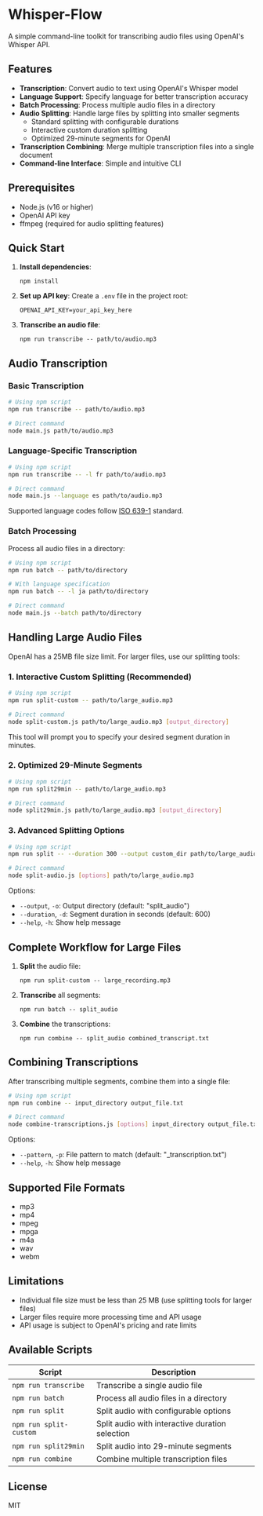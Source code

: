 # Whisper-Flow

A simple command-line toolkit for transcribing audio files using OpenAI's Whisper API.

## Features

- **Transcription**: Convert audio to text using OpenAI's Whisper model
- **Language Support**: Specify language for better transcription accuracy
- **Batch Processing**: Process multiple audio files in a directory
- **Audio Splitting**: Handle large files by splitting into smaller segments
  - Standard splitting with configurable durations
  - Interactive custom duration splitting
  - Optimized 29-minute segments for OpenAI
- **Transcription Combining**: Merge multiple transcription files into a single document
- **Command-line Interface**: Simple and intuitive CLI

## Prerequisites

- Node.js (v16 or higher)
- OpenAI API key
- ffmpeg (required for audio splitting features)

## Quick Start

1. **Install dependencies**:
   ```
   npm install
   ```

2. **Set up API key**:
   Create a `.env` file in the project root:
   ```
   OPENAI_API_KEY=your_api_key_here
   ```

3. **Transcribe an audio file**:
   ```
   npm run transcribe -- path/to/audio.mp3
   ```

## Audio Transcription

### Basic Transcription

```bash
# Using npm script
npm run transcribe -- path/to/audio.mp3

# Direct command
node main.js path/to/audio.mp3
```

### Language-Specific Transcription

```bash
# Using npm script
npm run transcribe -- -l fr path/to/audio.mp3

# Direct command
node main.js --language es path/to/audio.mp3
```

Supported language codes follow [ISO 639-1](https://en.wikipedia.org/wiki/List_of_ISO_639-1_codes) standard.

### Batch Processing

Process all audio files in a directory:

```bash
# Using npm script
npm run batch -- path/to/directory

# With language specification
npm run batch -- -l ja path/to/directory

# Direct command
node main.js --batch path/to/directory
```

## Handling Large Audio Files

OpenAI has a 25MB file size limit. For larger files, use our splitting tools:

### 1. Interactive Custom Splitting (Recommended)

```bash
# Using npm script
npm run split-custom -- path/to/large_audio.mp3

# Direct command
node split-custom.js path/to/large_audio.mp3 [output_directory]
```

This tool will prompt you to specify your desired segment duration in minutes.

### 2. Optimized 29-Minute Segments

```bash
# Using npm script
npm run split29min -- path/to/large_audio.mp3

# Direct command
node split29min.js path/to/large_audio.mp3 [output_directory]
```

### 3. Advanced Splitting Options

```bash
# Using npm script
npm run split -- --duration 300 --output custom_dir path/to/large_audio.mp3

# Direct command
node split-audio.js [options] path/to/large_audio.mp3
```

Options:
- `--output`, `-o`: Output directory (default: "split_audio")
- `--duration`, `-d`: Segment duration in seconds (default: 600)
- `--help`, `-h`: Show help message

## Complete Workflow for Large Files

1. **Split** the audio file:
   ```
   npm run split-custom -- large_recording.mp3
   ```

2. **Transcribe** all segments:
   ```
   npm run batch -- split_audio
   ```

3. **Combine** the transcriptions:
   ```
   npm run combine -- split_audio combined_transcript.txt
   ```

## Combining Transcriptions

After transcribing multiple segments, combine them into a single file:

```bash
# Using npm script
npm run combine -- input_directory output_file.txt

# Direct command
node combine-transcriptions.js [options] input_directory output_file.txt
```

Options:
- `--pattern`, `-p`: File pattern to match (default: "_transcription.txt")
- `--help`, `-h`: Show help message

## Supported File Formats

- mp3
- mp4
- mpeg
- mpga
- m4a
- wav
- webm

## Limitations

- Individual file size must be less than 25 MB (use splitting tools for larger files)
- Larger files require more processing time and API usage
- API usage is subject to OpenAI's pricing and rate limits

## Available Scripts

| Script | Description |
|--------|-------------|
| `npm run transcribe` | Transcribe a single audio file |
| `npm run batch` | Process all audio files in a directory |
| `npm run split` | Split audio with configurable options |
| `npm run split-custom` | Split audio with interactive duration selection |
| `npm run split29min` | Split audio into 29-minute segments |
| `npm run combine` | Combine multiple transcription files |

## License

MIT 